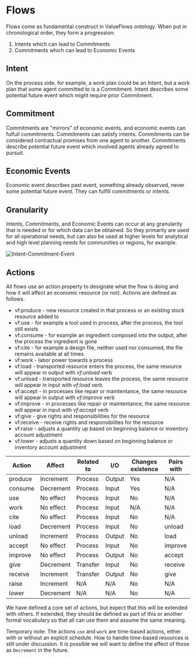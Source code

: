 # Flows

Flows come as fundamental construct in ValueFlows ontology. When put in chronological order, they form a progression:

1. Intents which can lead to Commitments
2. Commitments which can lead to Economic Events

## Intent

On the process side, for example, a work plan could be an Intent, but a work plan that some agent committed to is a Commitment.
Intent describes some potential future event which might require prior Commitment.

## Commitment

Commitments are "mirrors" of economic events, and economic events can fulfull commitments.  Commitments can satisfy intents. Commitments can be considered contractual promises from one agent to another.
Commitments describe potential future event which involved agents already agreed to pursuit.

## Economic Events

Economic event describes past event, something already observed, never some potential future event.  They can fulfill commitments or intents.

## Granularity

Intents, Commitments, and Economic Events can occur at any granularity that is needed or for which data can be obtained.  So they primarily are used for all operational needs, but can also be used at higher levels for analytical and high level planning needs for communities or regions, for example.

![Intent-Commitment-Event](https://rawgit.com/valueflows/valueflows/master/release-doc-in-process/i-c-e.png)


## Actions

All flows use an action property to designate what the flow is doing and how it will affect an economic resource (or not).  Actions are defined as follows.

* vf:produce - new resource created in that process or an existing stock resource added to
* vf:use - for example a tool used in process, after the process, the tool still exists
* vf:consume - for example an ingredient composed into the output, after the process the ingredient is gone
* vf:cite - for example a design file, neither used nor consumed, the file remains available at all times
* vf:work - labor power towards a process
* vf:load -  transported resource enters the process, the same resource will appear in output with *vf:unload* verb
* vf:unload -  transported resource leaves the process, the same resource will appear in input with *vf:load* verb
* vf:accept - in processes like repair or maintentance, the same resource will appear in output with *vf:improve* verb
* vf:improve - in processes like repair or maintentance, the same resource will appear in input with *vf:accept* verb
* vf:give - give rights and responsibilities for the resource
* vf:receive - receive rights and responsibilites for the resource
* vf:raise - adjusts a quantity up based on beginning balance or inventory account adjustment
* vf:lower - adjusts a quantity down based on beginning balance or inventory account adjustment

Action | Affect | Related to | I/O | Changes existence | Pairs with |
------ | ------ | ---------- | --- | ----------------- | ---------- |
produce | Increment | Process | Output | Yes | N/A |
consume | Decrement | Process | Input | Yes | N/A |
use | No effect | Process | Input | No |N/A |
work | No effect | Process | Input | N/A | N/A |
cite | No effect | Process | Input | No | N/A |
load | Decrement | Process | Input | No | unload |
unload | Increment | Process | Output | No | load |
accept | No effect | Process | Input | No | improve |
improve | No effect | Process | Output | No | accept |
give | Decrement | Transfer | Input | No | receive |
receive | Increment | Transfer | Output | No | give |
raise | Increment | N/A | N/A | No | N/A |
lower | Decrement | N/A | N/A | No | N/A |

We have defined a core set of actions, but expect that this will be extended with others. If extended, they should be defined as part of this or another formal vocabulary so that all can use them and assume the same meaning. 

Temporary note: The actions `use` and `work` are time-based actions, either with or without an explicit schedule.  How to handle time-based resources is still under discussion.  It is possible we will want to define the affect of those as `Decrement` in the future.
